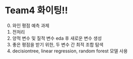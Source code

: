 # Team4 화이팅!!

0. 와인 평점 예측 과제
1. 전처리
2. 양적 변수 및 질적 변수 eda 후 새로운 변수 생성
3. 좋은 평점을 받기 위한, 두 변수 간 최적 조합 탐색
4. decisiontree, linear regression, random forest 모델 사용
